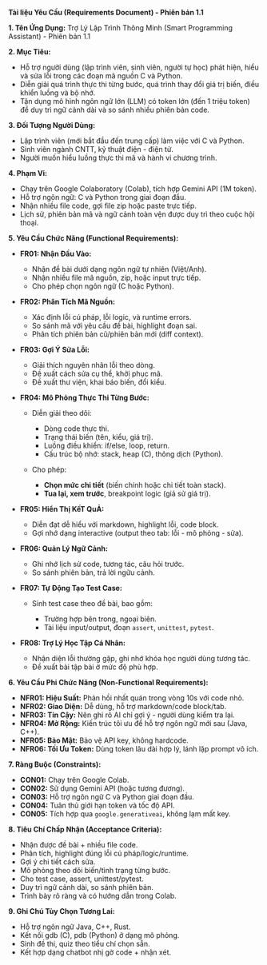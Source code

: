**Tài liệu Yêu Cầu (Requirements Document) - Phiên bản 1.1**

**1. Tên Ứng Dụng:** Trợ Lý Lập Trình Thông Minh (Smart Programming Assistant) - Phiên bản 1.1

**2. Mục Tiêu:**

* Hỗ trợ người dùng (lập trình viên, sinh viên, người tự học) phát hiện, hiểu và sửa lỗi trong các đoạn mã nguồn C và Python.
* Diễn giải quá trình thực thi từng bước, quá trình thay đổi giá trị biến, điều khiển luồng và bộ nhớ.
* Tận dụng mô hình ngôn ngữ lớn (LLM) có token lớn (đến 1 triệu token) để duy trì ngữ cảnh dài và so sánh nhiều phiên bản code.

**3. Đối Tượng Người Dùng:**

* Lập trình viên (mới bắt đầu đến trung cấp) làm việc với C và Python.
* Sinh viên ngành CNTT, kỹ thuật điện - điện tử.
* Người muốn hiểu luồng thực thi mã và hành vi chương trình.

**4. Phạm Vi:**

* Chạy trên Google Colaboratory (Colab), tích hợp Gemini API (1M token).
* Hỗ trợ ngôn ngữ: C và Python trong giai đoạn đầu.
* Nhận nhiều file code, gợi file zip hoặc paste trực tiếp.
* Lịch sử, phiên bản mã và ngữ cảnh toàn vện được duy trì theo cuộc hội thoại.

**5. Yêu Cầu Chức Năng (Functional Requirements):**

* **FR01: Nhận Đầu Vào:**

  * Nhận đề bài dưới dạng ngôn ngữ tự nhiên (Việt/Anh).
  * Nhận nhiều file mã nguồn, zip, hoặc input trực tiếp.
  * Cho phép chọn ngôn ngữ (C hoặc Python).

* **FR02: Phân Tích Mã Nguồn:**

  * Xác định lỗi cú pháp, lỗi logic, và runtime errors.
  * So sánh mã với yêu cầu đề bài, highlight đoạn sai.
  * Phân tích phiên bản cũ/phiên bản mới (diff context).

* **FR03: Gợi Ý Sửa Lỗi:**

  * Giải thích nguyên nhân lỗi theo dòng.
  * Đề xuất cách sửa cụ thể, khởi phục mã.
  * Đề xuất thư viện, khai báo biến, đổi kiểu.

* **FR04: Mô Phỏng Thực Thi Từng Bước:**

  * Diễn giải theo dõi:

    * Dòng code thực thi.
    * Trạng thái biến (tên, kiểu, giá trị).
    * Luồng điều khiển: if/else, loop, return.
    * Cấu trúc bộ nhớ: stack, heap (C), thông dịch (Python).
  * Cho phép:

    * **Chọn mức chi tiết** (biến chính hoặc chi tiết toàn stack).
    * **Tua lại, xem trước**, breakpoint logic (giả sử giá trị).

* **FR05: Hiển Thị KếT QuẢ:**

  * Diễn đạt dễ hiểu với markdown, highlight lỗi, code block.
  * Gợi nhớ dạng interactive (output theo tab: lỗi - mô phỏng - sửa).

* **FR06: Quản Lý Ngữ Cảnh:**

  * Ghi nhớ lịch sử code, tương tác, câu hỏi trước.
  * So sánh phiên bản, trả lời ngữu cảnh.

* **FR07: Tự Động Tạo Test Case:**

  * Sinh test case theo đề bài, bao gồm:

    * Trường hợp bên trong, ngoại biên.
    * Tài liệu input/output, đoạn `assert`, `unittest`, `pytest`.

* **FR08: Trợ Lý Học Tập Cá Nhân:**

  * Nhận diện lỗi thường gặp, ghi nhớ khóa học người dùng tương tác.
  * Đề xuất bài tập bài ở mức độ phù hợp.

**6. Yêu Cầu Phi Chức Năng (Non-Functional Requirements):**

* **NFR01: Hiệu Suất:** Phản hồi nhất quán trong vòng 10s với code nhỏ.
* **NFR02: Giao Diện:** Dễ dùng, hỗ trợ markdown/code block/tab.
* **NFR03: Tin Cậy:** Nên ghi rõ AI chỉ gợi ý - người dùng kiểm tra lại.
* **NFR04: Mở Rộng:** Kiến trúc tôi ưu để hỗ trợ ngôn ngữ mới sau (Java, C++).
* **NFR05: Bảo Mật:** Bảo vệ API key, không hardcode.
* **NFR06: Tối Ưu Token:** Dùng token lâu dài hợp lý, lánh lặp prompt vô ích.

**7. Ràng Buộc (Constraints):**

* **CON01:** Chạy trên Google Colab.
* **CON02:** Sử dụng Gemini API (hoặc tương đương).
* **CON03:** Hỗ trợ ngôn ngữ C và Python giai đoạn đầu.
* **CON04:** Tuân thủ giới hạn token và tốc độ API.
* **CON05:** Tích hợp qua `google.generativeai`, không lạm mất key.

**8. Tiêu Chí Chấp Nhận (Acceptance Criteria):**

* Nhận được đề bài + nhiều file code.
* Phân tích, highlight đúng lỗi cú pháp/logic/runtime.
* Gợi ý chi tiết cách sửa.
* Mô phỏng theo dõi biến/tình trạng từng bước.
* Cho test case, assert, unittest/pytest.
* Duy trì ngữ cảnh dài, so sánh phiên bản.
* Trình bày rõ ràng và có hướng dẫn trong Colab.

**9. Ghi Chú Tùy Chọn Tương Lai:**

* Hỗ trợ ngôn ngữ Java, C++, Rust.
* Kết nối gdb (C), pdb (Python) ở dạng mô phỏng.
* Sinh đề thi, quiz theo tiểu chí chọn sẵn.
* Kết hợp dạng chatbot nhị gờ code + nhận xét.
